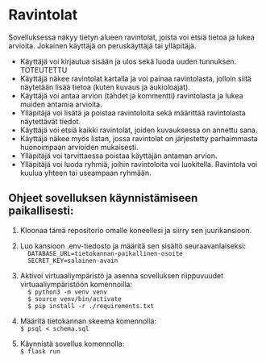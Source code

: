 # Ravintolat
Sovelluksessa näkyy tietyn alueen ravintolat, joista voi etsiä tietoa ja lukea arvioita. Jokainen käyttäjä on peruskäyttäjä tai ylläpitäjä.
 * Käyttäjä voi kirjautua sisään ja ulos sekä luoda uuden tunnuksen. TOTEUTETTU
 * Käyttäjä näkee ravintolat kartalla ja voi painaa ravintolasta, jolloin siitä näytetään lisää tietoa (kuten kuvaus ja aukioloajat).
 * Käyttäjä voi antaa arvion (tähdet ja kommentti) ravintolasta ja lukea muiden antamia arvioita.
 * Ylläpitäjä voi lisätä ja poistaa ravintoloita sekä määrittää ravintolasta näytettävät tiedot.
 * Käyttäjä voi etsiä kaikki ravintolat, joiden kuvauksessa on annettu sana.
 * Käyttäjä näkee myös listan, jossa ravintolat on järjestetty parhaimmasta huonoimpaan arvioiden mukaisesti.
 * Ylläpitäjä voi tarvittaessa poistaa käyttäjän antaman arvion.
 * Ylläpitäjä voi luoda ryhmiä, joihin ravintoloita voi luokitella. Ravintola voi kuulua yhteen tai useampaan ryhmään.



## Ohjeet sovelluksen käynnistämiseen paikallisesti:

1. Kloonaa tämä repositorio omalle koneellesi ja siirry sen juurikansioon.
2. Luo kansioon .env-tiedosto ja määritä sen sisältö seuraavanlaiseksi:  
``  
DATABASE_URL=tietokannan-paikallinen-osoite  
``  
``  
SECRET_KEY=salainen-avain  
``

4. Aktivoi virtuaaliympäristö ja asenna sovelluksen riippuvuudet virtuaaliympäristöön komennoilla:  
``  
$ python3 -m venv venv
``  
``  
$ source venv/bin/activate  
``  
``  
$ pip install -r ./requirements.txt  
``  
6. Määritä tietokannan skeema komennolla:  
``
$ psql < schema.sql
``
7. Käynnistä sovellus komennolla:  
``
$ flask run
``
